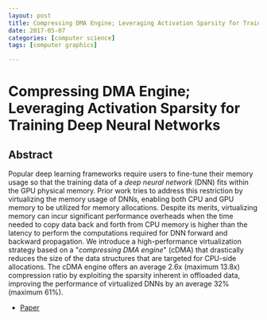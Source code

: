```yaml
---
layout: post
title: Compressing DMA Engine; Leveraging Activation Sparsity for Training Deep Neural Networks
date: 2017-05-07
categories: [computer science]
tags: [computer graphics]

---
```


Compressing DMA Engine; Leveraging Activation Sparsity for Training Deep Neural Networks
========================

## Abstract

Popular deep learning frameworks require users to fine-tune their memory usage so that the training data of a *deep neural network* (DNN) fits within the GPU physical memory. Prior work tries to address this restriction by virtualizing the memory usage of DNNs, enabling both CPU and GPU memory to be utilized for memory allocations. Despite its merits, virtualizing memory can incur significant performance overheads when the time needed to copy data back and forth from CPU memory is higher than the latency to perform the computations required for DNN forward and backward propagation. We introduce a high-performance virtualization strategy based on a "*compressing DMA engine*" (cDMA) that drastically reduces the size of the data structures that are targeted for CPU-side allocations. The cDMA engine offers an average 2.6x (maximum 13.8x) compression ratio by exploiting the sparsity inherent in offloaded data, improving the performance of virtualized DNNs by an average 32% (maximum 61%).

* [Paper](https://arxiv.org/pdf/1705.01626)

